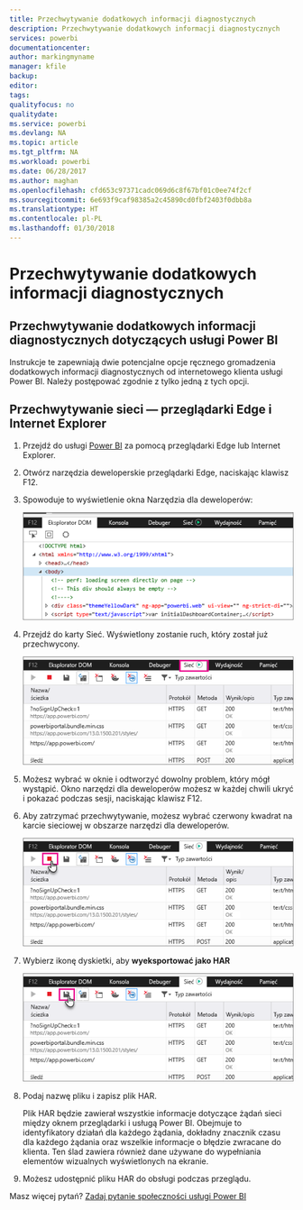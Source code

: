 ```yaml
---
title: Przechwytywanie dodatkowych informacji diagnostycznych
description: Przechwytywanie dodatkowych informacji diagnostycznych
services: powerbi
documentationcenter: 
author: markingmyname
manager: kfile
backup: 
editor: 
tags: 
qualityfocus: no
qualitydate: 
ms.service: powerbi
ms.devlang: NA
ms.topic: article
ms.tgt_pltfrm: NA
ms.workload: powerbi
ms.date: 06/28/2017
ms.author: maghan
ms.openlocfilehash: cfd653c97371cadc069d6c8f67bf01c0ee74f2cf
ms.sourcegitcommit: 6e693f9caf98385a2c45890cd0fbf2403f0dbb8a
ms.translationtype: HT
ms.contentlocale: pl-PL
ms.lasthandoff: 01/30/2018
---
```

# <a name="capturing-additional-diagnostic-information"></a>Przechwytywanie dodatkowych informacji diagnostycznych
## <a name="capturing-additional-diagnostic-information-for-power-bi"></a>Przechwytywanie dodatkowych informacji diagnostycznych dotyczących usługi Power BI
Instrukcje te zapewniają dwie potencjalne opcje ręcznego gromadzenia dodatkowych informacji diagnostycznych od internetowego klienta usługi Power BI.  Należy postępować zgodnie z tylko jedną z tych opcji.

## <a name="network-capture---edge--internet-explorer"></a>Przechwytywanie sieci — przeglądarki Edge i Internet Explorer
1. Przejdź do usługi [Power BI](https://app.powerbi.com) za pomocą przeglądarki Edge lub Internet Explorer.
2. Otwórz narzędzia deweloperskie przeglądarki Edge, naciskając klawisz F12.
3. Spowoduje to wyświetlenie okna Narzędzia dla deweloperów: 
   
   ![](media/service-admin-capturing-additional-diagnostic-information-for-power-bi/edge-developer-tools.png)
4. Przejdź do karty Sieć. Wyświetlony zostanie ruch, który został już przechwycony. 
   
   ![](media/service-admin-capturing-additional-diagnostic-information-for-power-bi/edge-network-tab.png)
5. Możesz wybrać w oknie i odtworzyć dowolny problem, który mógł wystąpić. Okno narzędzi dla deweloperów możesz w każdej chwili ukryć i pokazać podczas sesji, naciskając klawisz F12.
6. Aby zatrzymać przechwytywanie, możesz wybrać czerwony kwadrat na karcie sieciowej w obszarze narzędzi dla deweloperów.
   
   ![](media/service-admin-capturing-additional-diagnostic-information-for-power-bi/edge-network-tab-stop.png)
7. Wybierz ikonę dyskietki, aby **wyeksportować jako HAR**
   
   ![](media/service-admin-capturing-additional-diagnostic-information-for-power-bi/edge-network-tab-save.png)
8. Podaj nazwę pliku i zapisz plik HAR.
   
    Plik HAR będzie zawierał wszystkie informacje dotyczące żądań sieci między oknem przeglądarki i usługą Power BI.  Obejmuje to identyfikatory działań dla każdego żądania, dokładny znacznik czasu dla każdego żądania oraz wszelkie informacje o błędzie zwracane do klienta.  Ten ślad zawiera również dane używane do wypełniania elementów wizualnych wyświetlonych na ekranie.
9. Możesz udostępnić pliku HAR do obsługi podczas przeglądu.

Masz więcej pytań? [Zadaj pytanie społeczności usługi Power BI](http://community.powerbi.com/)

